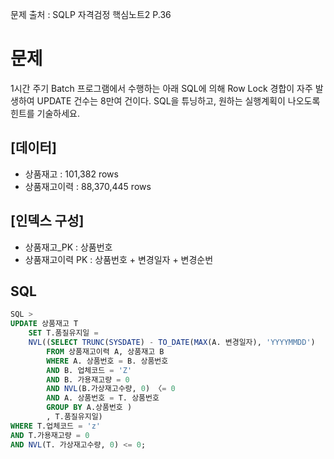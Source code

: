 문제 출처 : SQLP 자격검정 핵심노트2 P.36
# 문제
1시간 주기 Batch 프로그램에서 수행하는 아래 SQL에 의해 Row Lock 경합이 자주 발생하여
UPDATE 건수는 8만여 건이다.
SQL을 튜닝하고, 원하는 실행계획이 나오도록 힌트를 기술하세요.

## [데이터]
- 상품재고 : 101,382 rows
- 상품재고이력 : 88,370,445 rows
## [인덱스 구성]
- 상품재고_PK : 상품번호
- 상품재고이력 PK : 상품번호 + 변경일자 + 변경순번

## SQL
```sql
SQL >
UPDATE 상품재고 T
	SET T.품질유지일 = 
    NVL((SELECT TRUNC(SYSDATE) - TO_DATE(MAX(A. 변경일자), 'YYYYMMDD')
		FROM 상품재고이력 A, 상품재고 B
		WHERE A. 상품번호 = B. 상품번호
		AND B. 업체코드 = 'Z'
		AND B. 가용재고량 = 0
		AND NVL(B.가상재고수량, 0) 〈= 0
		AND A. 상품번호 = T. 상품번호
		GROUP BY A.상품번호 )
        , T.품질유지일)
WHERE T.업체코드 = 'z'
AND T.가용재고량 = 0
AND NVL(T. 가상재고수량, 0) <= 0;

```